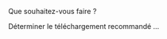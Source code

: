 Que souhaitez-vous faire ?

<div class="btn-group" role="group" aria-label="...">
    <a role="button" class="btn btn-success" id="cogsci-recommended-download-link">
        Déterminer le téléchargement recommandé …
    </a>
</div>